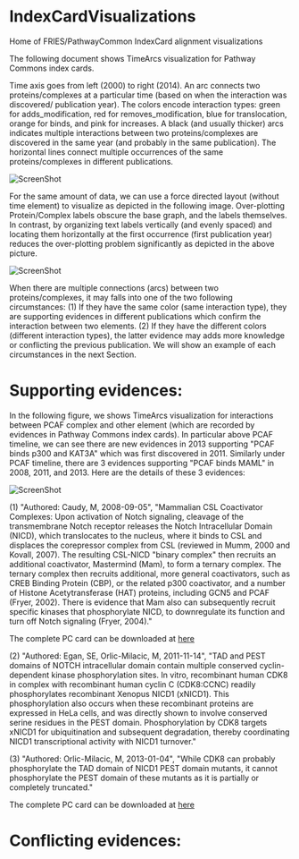 # IndexCardVisualizations
Home of FRIES/PathwayCommon IndexCard alignment visualizations 

The following document shows TimeArcs visualization for Pathway Commons index cards. 

Time axis goes from left (2000) to right (2014). An arc connects two proteins/complexes at a particular time (based on when the interaction was discovered/ publication year). The colors encode interaction types: green for adds_modification, red for removes_modification, blue for translocation, orange for binds, and pink for increases. A black (and usually thicker) arcs indicates multiple interactions between two proteins/complexes are discovered in the same year (and probably in the same publication). The horizontal lines connect multiple occurrences of the same proteins/complexes in different publications.

![ScreenShot](http://www.cs.uic.edu/~tdang/TimeArcs/imagesForPCcards/summary.png)

For the same amount of data, we can use a force directed layout (without time element) to visualize as depicted in the following image. Over-plotting Protein/Complex labels obscure the base graph, and the labels themselves. In contrast, by organizing text labels vertically (and evenly spaced) and locating them horizontally at the first occurrence (first publication year) reduces the over-plotting problem significantly as depicted in the above picture.  

![ScreenShot](http://www.cs.uic.edu/~tdang/TimeArcs/imagesForPCcards/summary2.png)

When there are multiple connections (arcs) between two proteins/complexes, it may falls into one of the two following circumstances: (1) If they have the same color (same interaction type), they are supporting evidences in different publications which confirm the interaction between two elements. (2) If they have the different colors (different interaction types), the latter evidence may adds more knowledge or conflicting the previous publication. We will show an example of each circumstances in the next Section.
 
# Supporting evidences:
 In the following figure, we shows TimeArcs visualization for interactions between PCAF complex and other element (which are recorded by evidences in Pathway Commons index cards). In particular above PCAF timeline, we can see there are new evidences in 2013 supporting "PCAF binds p300 and KAT3A" which was first discovered in 2011. Similarly under PCAF timeline, there are 3 evidences supporting "PCAF binds MAML" in 2008, 2011, and 2013. Here are the details of these 3 evidences:
 
 ![ScreenShot](http://www.cs.uic.edu/~tdang/TimeArcs/imagesForPCcards/supporting.png)
 
 (1) "Authored: Caudy, M, 2008-09-05",
    "Mammalian CSL Coactivator Complexes: Upon activation of Notch signaling, cleavage of the transmembrane Notch receptor releases the Notch Intracellular Domain (NICD), which translocates to the nucleus, where it binds to CSL and displaces the corepressor complex from CSL (reviewed in Mumm, 2000 and Kovall, 2007). The resulting CSL-NICD "binary complex" then recruits an additional coactivator, Mastermind (Mam), to form a ternary complex. The ternary complex then recruits additional, more general coactivators, such as CREB Binding Protein (CBP), or the related p300 coactivator, and a number of Histone Acetytransferase (HAT) proteins, including GCN5 and PCAF (Fryer, 2002). There is evidence that Mam also can subsequently recruit specific kinases that phosphorylate NICD, to downregulate its function and turn off Notch signaling (Fryer, 2004)."

The complete PC card can be downloaded at [here](http://www.cs.uic.edu/~tdang/TimeArcs/imagesForPCcards/supporting1.json)

 (2) "Authored: Egan, SE, Orlic-Milacic, M, 2011-11-14",
    "TAD and PEST domains of NOTCH intracellular domain contain multiple conserved cyclin-dependent kinase phosphorylation sites. In vitro, recombinant human CDK8 in complex with recombinant human cyclin C (CDK8:CCNC) readily phosphorylates recombinant Xenopus NICD1 (xNICD1). This phosphorylation also occurs when these recombinant proteins are expressed in HeLa cells, and was directly shown to involve conserved serine residues in the PEST domain. Phosphorylation by CDK8 targets xNICD1 for ubiquitination and subsequent degradation, thereby coordinating NICD1 transcriptional activity with NICD1 turnover."
    
 (3) "Authored: Orlic-Milacic, M, 2013-01-04",
    "While CDK8 can probably phosphorylate the TAD domain of NICD1 PEST domain mutants, it cannot phosphorylate the PEST domain of these mutants as it is partially or completely truncated." 

The complete PC card can be downloaded at [here](http://www.cs.uic.edu/~tdang/TimeArcs/imagesForPCcards/supporting3.json)

 
    
 
 
# Conflicting evidences:
 